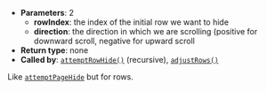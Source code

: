 * **Parameters**: 2
    * **rowIndex**: the index of the initial row we want to hide 
    * **direction**: the direction in which we are scrolling (positive for
      downward scroll, negative for upward scroll
* **Return type**: none
* **Called by**: [`attemptRowHide()`](#attemptRowHide) (recursive),
  [`adjustRows()`](#adjustRages)

Like [`attemptPageHide`](#attemptPageHide) but for rows.


